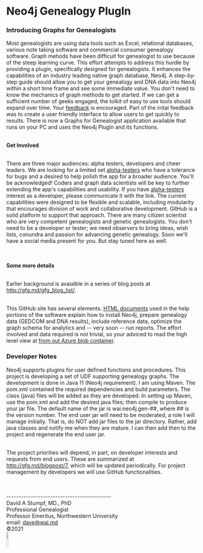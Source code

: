 <h1>Neo4j Genealogy PlugIn</h1>

<h3>Introducing Graphs for Genealogists</h3>

Most genealogists are using data tools such as Excel, relational databases, various note taking software and commercial consumer genealogy software. Graph mehods have been difficult for genealogist to use because of the steep learning curve. This effort attempts to address this hurdle by providing a plugin, specifically designed for genealogists. It enhances the capabilities of an industry leading native graph database, Neo4j. A step-by-step guide should allow you to get your genealogy and DNA data into Neo4j within a short time frame and see some immediate value. You don't need to know the mechanics of graph methods to get started. If we can get a sufficient number of geeks engaged, the tolkit of easy to use tools should expand over time. Your <a href="mailto:dave@wai.md?subject=Neo4j Genealogy User Defined Function">feedback</a> is encouraged. Part of the inital feedback was to create a user friendly interface to allow users to get quickly to results. There is now a Graphs for Genealogist application available that runs on your PC and uses the Neo4j PlugIn and its functions. <br><br>

<b>Get Involved</b><br><br>

There are three major audiences: alpha testers, developers and cheer leaders. We are looking for a limited set <a href="mailto:dave@wai.md?subject=Alpha testing of Graphs for Genealogists">alpha-testers</a> who have a tolerance for bugs and a desired to help polish the app for a broader audience. You'll be acknowledged! Coders and graph data scientists will be key to further extending the app's capabilities and usability. If you have <a href="mailto:dave@wai.md?subject=Developer Interest in Graphs for Genealogists">alpha-testers</a> interest as a developer, please communicate it with the link. The current capabilities were designed to be flexible and scalable, including modularity that encourages division of work and collaborative development. GitHub is a solid platform to support that approach. There are many citizen scientist who are very competent genealogists and genetic genealogists. You don't need to be a developer or tester; we need observers to bring ideas, wish lists, conundra and passion for advancing genetic genealogy. Soon we'll have a social media present for you. But stay tuned here as well.

<br><br>
<b>Some more details</b><br><br>

Earlier background is avaialble in a series of blog posts at <a href="http://gfg.md/gfg_blog_list/" target="new">http://gfg.md/gfg_blog_list/</a>. <br><br>

This GitHub site has several elements. <a href="https://github.com/waigitdas/Neo4j-Genealogy-PlugIns/tree/main/user_software/html">HTML documents</a> used in the help portions of the software explain how to install Neo4j, prepare genealogy data (GEDCOM and DNA results), include reference data, optimize the graph schema for analytics and -- very soon -- run reports. The effort involved and data required is not trivial, so your adviced to read the high level view at <a href="https://blobswai.blob.core.windows.net/gfg-software/Help_Startup.html">from out Azure blob container</a>.

<h3>Developer Notes</h3>
         
Neo4j supports plugins for user defined functions and procedures. This project is developing a set of UDF supporting genealogy graphs. The development is done in Java 11 (Neo4j requirement). I am using Maven. The pom.xml contained the required dependencies and build parameters. The class (java) files will be added as they are developed. In setting up Maven, use the pom.xml and add the desired java files; then compile to produce your jar file. The default name of the jar is wai.neo4j.gen-##, where ## is the version number. The end user jar will need to be moderated, a role I will manage initially. That is, do NOT add jar files to the jar directory. Rather, add java classes and notify me when they are mature. I can then add then to the project and regenerate the end user jar.<br><br>
         
The project priorities will depend, in part, on developer interests and requests from end users. These are summarized at <a href="http://gfg.md/blogpost/7" target="new">http://gfg.md/blogpost/7</a>, which will be updated periodically. For project management by developers we will use GitHub functionalities.
         
         

<br><br>
         -------------------------------------------<br>
         David A Stumpf, MD., PhD<br>
         Professional Genealogist<br>
         Professor Emeritus, Northwestern University<br>
         email: <a href="mailto:dave@wai.md?subject=Neo4j Genealogy User Defined Function">dave@wai.md</a><br>
         &copy;2021<br>
         <img src="https://blobswai.blob.core.windows.net/wai/WAI.jpg" width="10%" height="10%"/>

